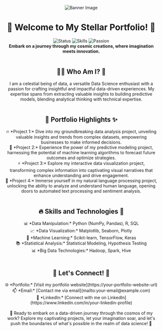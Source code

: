 <div align="center">
    <img src="https://source.unsplash.com/random/?Universe,night, stars" alt="Banner Image">
</div>

# <div align="center">🚀 Welcome to My Stellar Portfolio! 🌟</div>

<div align="center">
    <img src="https://img.shields.io/badge/Status-Awesome-brightgreen" alt="Status">
    <img src="https://img.shields.io/badge/Skills-Full%20Stack%20Developer-blue" alt="Skills">
    <img src="https://img.shields.io/badge/Passion-Code%20Wizard-red" alt="Passion">
</div>

<div align="center">
    <strong>Embark on a journey through my cosmic creations, where imagination meets innovation.</strong>
</div>

<br>

## <div align="center">👨‍💻 Who Am I? 🌌</div>

<div align="center">
    I am a celestial being of data, a versatile Data Science enthusiast with a passion for crafting insightful and impactful data-driven experiences. My expertise spans from extracting valuable insights to building predictive models, blending analytical thinking with technical expertise.
</div>

<br>

## <div align="center">💼 Portfolio Highlights ✨</div>

<div align="center"> 🔥 *Project 1:* Dive into my groundbreaking data analysis project, unveiling valuable insights and trends from complex datasets, empowering businesses to make informed decisions. <br> 🌟 *Project 2:* Experience the power of my predictive modeling project, harnessing the potential of machine learning algorithms to forecast future outcomes and optimize strategies. <br> ⚡ *Project 3:* Explore my interactive data visualization project, transforming complex information into captivating visual narratives that enhance understanding and drive engagement. <br> 🚀 *Project 4:* Immerse yourself in my natural language processing project, unlocking the ability to analyze and understand human language, opening doors to automated text processing and sentiment analysis. </div>

<br>

## <div align="center">🔥 Skills and Technologies 🚀</div>

<div align="center"> 📊 *Data Manipulation:* Python (NumPy, Pandas), R, SQL <br> 📈 *Data Visualization:* Matplotlib, Seaborn, Plotly <br> 🧠 *Machine Learning:* Scikit-learn, TensorFlow, Keras <br> 📚 *Statistical Analysis:* Statistical Modeling, Hypothesis Testing <br> 📊 *Big Data Technologies:* Hadoop, Spark, Hive </div>

<br>

## <div align="center">🌟 Let's Connect! 💬</div>

<div align="center">
    🌐 *Portfolio:* [Visit my portfolio website](https://your-portfolio-website-url)
    <br>
    📫 *Email:* [Contact me via email](mailto:your-email@example.com)
    <br>
    💼 *LinkedIn:* [Connect with me on LinkedIn](https://www.linkedin.com/in/your-linkedin-profile)
</div>

<br>

<div align="center">
    🚀 Ready to embark on a data-driven journey through the cosmos of my work? Explore my captivating projects, let your imagination soar, and let's push the boundaries of what's possible in the realm of data science! 🌌
</div>

<br>

<div>